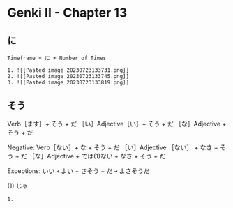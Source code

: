 # Genki II - Chapter 13
## に
```ad-summary
Timeframe + に + Number of Times
```
```ad-example
1. ![[Pasted image 20230723133731.png]]
2. ![[Pasted image 20230723133745.png]]
3. ![[Pasted image 20230723133819.png]]

```

## そう
Verb［ます］+ そう + だ
［い］Adjective［い］+ そう + だ
［な］Adjective + そう + だ

Negative:
Verb［ない］+ な + そう + だ
［い］Adjective ［ない］ + なさ + そう + だ
［な］Adjective + では(1)ない + なさ + そう + だ

Exceptions:
いい ￫ よい + さそう + だ ￫ よさそうだ

(1) じゃ
```ad-example
1. 
```